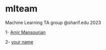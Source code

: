 # mlteam
Machine Learning TA group @sharif.edu 2023


1- [Amir Mansourian](https://github.com/AmirMansurian)

2- [your name](yourgithublink)


